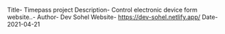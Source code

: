 
Title- Timepass project
Description- Control electronic device form website..-
Author- Dev Sohel
Website- https://dev-sohel.netlify.app/
Date- 2021-04-21

